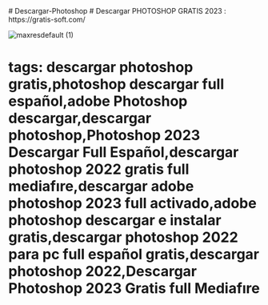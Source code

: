  <title>Descargar-Photoshop</title>
# Descargar-Photoshop
# Descargar PHOTOSHOP GRATIS 2023 : https://gratis-soft.com/

![maxresdefault (1)](https://github.com/markindhouse/photoshop-crack/assets/141520541/d198254e-d525-4f4e-80e5-db9f55eb1e8d)

# tags: descargar photoshop gratis,photoshop descargar full español,adobe Photoshop descargar,descargar photoshop,Photoshop 2023 Descargar Full Español,descargar photoshop 2022 gratis full mediafıre,descargar adobe photoshop 2023 full activado,adobe photoshop descargar e instalar gratis,descargar photoshop 2022 para pc full español gratis,descargar photoshop 2022,Descargar Photoshop 2023 Gratis full Mediafıre
